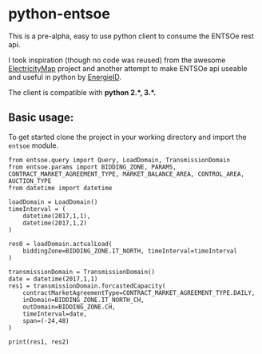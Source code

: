 # python-entsoe
This is a pre-alpha, easy to use python client to consume the ENTSOe rest api.

I took inspiration (though no code was reused) from the awesome [ElectricityMap](http://www.electricitymap.org) project and another attempt to make ENTSOe api useable and useful in python by [EnergieID](https://github.com/EnergieID/entsoe-py).

The client is compatible with **python 2.\*, 3.\*.**

## Basic usage:
To get started clone the project in your working directory and import the `entsoe` module.

    from entsoe.query import Query, LoadDomain, TransmissionDomain
    from entsoe.params import BIDDING_ZONE, PARAMS, CONTRACT_MARKET_AGREEMENT_TYPE, MARKET_BALANCE_AREA, CONTROL_AREA, AUCTION_TYPE
    from datetime import datetime
    
    loadDomain = LoadDomain()
    timeInterval = (
	    datetime(2017,1,1),
	    datetime(2017,1,2)
	)
	
	res0 = loadDomain.actualLoad(
		biddingZone=BIDDING_ZONE.IT_NORTH, timeInterval=timeInterval
	)
	
	transmissionDomain = TransmissionDomain()
	date = datetime(2017,1,1)
	res1 = transmissionDomain.forcastedCapacity(
		contractMarketAgreementType=CONTRACT_MARKET_AGREEMENT_TYPE.DAILY,
		inDomain=BIDDING_ZONE.IT_NORTH_CH,
		outDomain=BIDDING_ZONE.CH,
		timeInterval=date,
		span=(-24,48)
	)
	
	print(res1, res2)